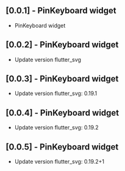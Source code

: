 ## [0.0.1] - PinKeyboard widget

* PinKeyboard widget

## [0.0.2] - PinKeyboard widget

* Update version flutter_svg

## [0.0.3] - PinKeyboard widget

* Update version flutter_svg: 0.19.1

## [0.0.4] - PinKeyboard widget

* Update version flutter_svg: 0.19.2

## [0.0.5] - PinKeyboard widget

* Update version flutter_svg: 0.19.2+1
